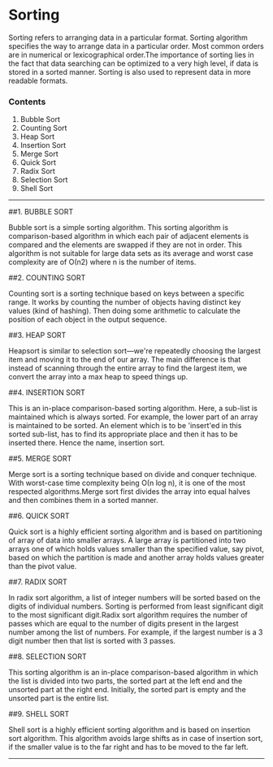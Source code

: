 # Sorting

Sorting refers to arranging data in a particular format. Sorting algorithm specifies the way to arrange data in a particular order. Most common orders are in numerical or lexicographical order.The importance of sorting lies in the fact that data searching can be optimized to a very high level, if data is stored in a sorted manner. Sorting is also used to represent data in more readable formats.

### Contents

1. Bubble Sort
2. Counting Sort
3. Heap Sort
4. Insertion Sort
5. Merge Sort
6. Quick Sort
7. Radix Sort
8. Selection Sort
9. Shell Sort
---

##1. BUBBLE SORT

Bubble sort is a simple sorting algorithm. This sorting algorithm is comparison-based algorithm in which each pair of adjacent elements is compared and the elements are swapped if they are not in order. This algorithm is not suitable for large data sets as its average and worst case complexity are of Ο(n2) where n is the number of items.

##2. COUNTING SORT

Counting sort is a sorting technique based on keys between a specific range. It works by counting the number of objects having distinct key values (kind of hashing). Then doing some arithmetic to calculate the position of each object in the output sequence.

##3. HEAP SORT

Heapsort is similar to selection sort—we're repeatedly choosing the largest item and moving it to the end of our array. The main difference is that instead of scanning through the entire array to find the largest item, we convert the array into a max heap to speed things up.

##4. INSERTION SORT

This is an in-place comparison-based sorting algorithm. Here, a sub-list is maintained which is always sorted. For example, the lower part of an array is maintained to be sorted. An element which is to be 'insert'ed in this sorted sub-list, has to find its appropriate place and then it has to be inserted there. Hence the name, insertion sort.

##5. MERGE SORT

Merge sort is a sorting technique based on divide and conquer technique. With worst-case time complexity being Ο(n log n), it is one of the most respected algorithms.Merge sort first divides the array into equal halves and then combines them in a sorted manner.

##6. QUICK SORT

Quick sort is a highly efficient sorting algorithm and is based on partitioning of array of data into smaller arrays. A large array is partitioned into two arrays one of which holds values smaller than the specified value, say pivot, based on which the partition is made and another array holds values greater than the pivot value.

##7. RADIX SORT

In radix sort algorithm, a list of integer numbers will be sorted based on the digits of individual numbers. Sorting is performed from least significant digit to the most significant digit.Radix sort algorithm requires the number of passes which are equal to the number of digits present in the largest number among the list of numbers. For example, if the largest number is a 3 digit number then that list is sorted with 3 passes.

##8. SELECTION SORT

This sorting algorithm is an in-place comparison-based algorithm in which the list is divided into two parts, the sorted part at the left end and the unsorted part at the right end. Initially, the sorted part is empty and the unsorted part is the entire list.

##9. SHELL SORT

Shell sort is a highly efficient sorting algorithm and is based on insertion sort algorithm. This algorithm avoids large shifts as in case of insertion sort, if the smaller value is to the far right and has to be moved to the far left.

---

